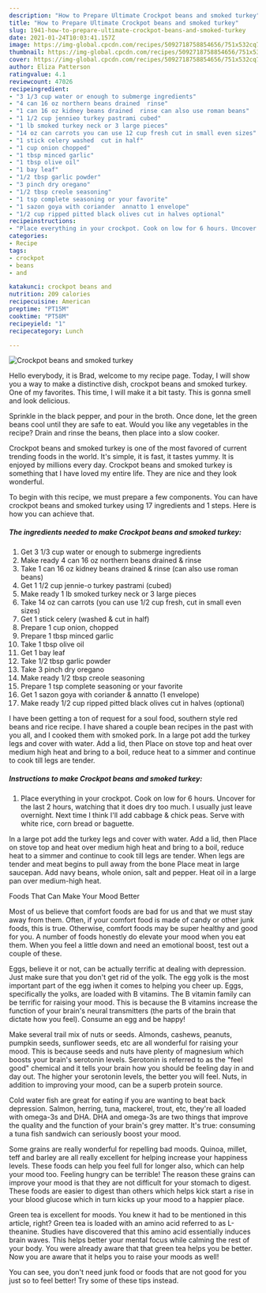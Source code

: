 ```yaml
---
description: "How to Prepare Ultimate Crockpot beans and smoked turkey"
title: "How to Prepare Ultimate Crockpot beans and smoked turkey"
slug: 1941-how-to-prepare-ultimate-crockpot-beans-and-smoked-turkey
date: 2021-01-24T10:03:41.157Z
image: https://img-global.cpcdn.com/recipes/5092718758854656/751x532cq70/crockpot-beans-and-smoked-turkey-recipe-main-photo.jpg
thumbnail: https://img-global.cpcdn.com/recipes/5092718758854656/751x532cq70/crockpot-beans-and-smoked-turkey-recipe-main-photo.jpg
cover: https://img-global.cpcdn.com/recipes/5092718758854656/751x532cq70/crockpot-beans-and-smoked-turkey-recipe-main-photo.jpg
author: Eliza Patterson
ratingvalue: 4.1
reviewcount: 47026
recipeingredient:
- "3 1/3 cup water or enough to submerge ingredients"
- "4 can 16 oz northern beans drained  rinse"
- "1 can 16 oz kidney beans drained  rinse can also use roman beans"
- "1 1/2 cup jennieo turkey pastrami cubed"
- "1 lb smoked turkey neck or 3 large pieces"
- "14 oz can carrots you can use 12 cup fresh cut in small even sizes"
- "1 stick celery washed  cut in half"
- "1 cup onion chopped"
- "1 tbsp minced garlic"
- "1 tbsp olive oil"
- "1 bay leaf"
- "1/2 tbsp garlic powder"
- "3 pinch dry oregano"
- "1/2 tbsp creole seasoning"
- "1 tsp complete seasoning or your favorite"
- "1 sazon goya with coriander  annatto 1 envelope"
- "1/2 cup ripped pitted black olives cut in halves optional"
recipeinstructions:
- "Place everything in your crockpot. Cook on low for 6 hours. Uncover for the last 2 hours, watching that it does dry too much. I usually just leave overnight. Next time I think I&#39;ll add cabbage &amp; chick peas. Serve with white rice, corn bread or baguette."
categories:
- Recipe
tags:
- crockpot
- beans
- and

katakunci: crockpot beans and 
nutrition: 209 calories
recipecuisine: American
preptime: "PT15M"
cooktime: "PT58M"
recipeyield: "1"
recipecategory: Lunch

---
```



![Crockpot beans and smoked turkey](https://img-global.cpcdn.com/recipes/5092718758854656/751x532cq70/crockpot-beans-and-smoked-turkey-recipe-main-photo.jpg)

Hello everybody, it is Brad, welcome to my recipe page. Today, I will show you a way to make a distinctive dish, crockpot beans and smoked turkey. One of my favorites. This time, I will make it a bit tasty. This is gonna smell and look delicious.

Sprinkle in the black pepper, and pour in the broth. Once done, let the green beans cool until they are safe to eat. Would you like any vegetables in the recipe? Drain and rinse the beans, then place into a slow cooker.

Crockpot beans and smoked turkey is one of the most favored of current trending foods in the world. It's simple, it is fast, it tastes yummy. It is enjoyed by millions every day. Crockpot beans and smoked turkey is something that I have loved my entire life. They are nice and they look wonderful.


To begin with this recipe, we must prepare a few components. You can have crockpot beans and smoked turkey using 17 ingredients and 1 steps. Here is how you can achieve that.

<!--inarticleads1-->

##### The ingredients needed to make Crockpot beans and smoked turkey:

1. Get 3 1/3 cup water or enough to submerge ingredients
1. Make ready 4 can 16 oz northern beans drained &amp; rinse
1. Take 1 can 16 oz kidney beans drained &amp; rinse (can also use roman beans)
1. Get 1 1/2 cup jennie-o turkey pastrami (cubed)
1. Make ready 1 lb smoked turkey neck or 3 large pieces
1. Take 14 oz can carrots (you can use 1/2 cup fresh, cut in small even sizes)
1. Get 1 stick celery (washed &amp; cut in half)
1. Prepare 1 cup onion, chopped
1. Prepare 1 tbsp minced garlic
1. Take 1 tbsp olive oil
1. Get 1 bay leaf
1. Take 1/2 tbsp garlic powder
1. Take 3 pinch dry oregano
1. Make ready 1/2 tbsp creole seasoning
1. Prepare 1 tsp complete seasoning or your favorite
1. Get 1 sazon goya with coriander &amp; annatto (1 envelope)
1. Make ready 1/2 cup ripped pitted black olives cut in halves (optional)


I have been getting a ton of request for a soul food, southern style red beans and rice recipe. I have shared a couple bean recipes in the past with you all, and I cooked them with smoked pork. In a large pot add the turkey legs and cover with water. Add a lid, then Place on stove top and heat over medium high heat and bring to a boil, reduce heat to a simmer and continue to cook till legs are tender. 

<!--inarticleads2-->

##### Instructions to make Crockpot beans and smoked turkey:

1. Place everything in your crockpot. Cook on low for 6 hours. Uncover for the last 2 hours, watching that it does dry too much. I usually just leave overnight. Next time I think I&#39;ll add cabbage &amp; chick peas. Serve with white rice, corn bread or baguette.


In a large pot add the turkey legs and cover with water. Add a lid, then Place on stove top and heat over medium high heat and bring to a boil, reduce heat to a simmer and continue to cook till legs are tender. When legs are tender and meat begins to pull away from the bone Place meat in large saucepan. Add navy beans, whole onion, salt and pepper. Heat oil in a large pan over medium-high heat. 

Foods That Can Make Your Mood Better


Most of us believe that comfort foods are bad for us and that we must stay away from them. Often, if your comfort food is made of candy or other junk foods, this is true. Otherwise, comfort foods may be super healthy and good for you. A number of foods honestly do elevate your mood when you eat them. When you feel a little down and need an emotional boost, test out a couple of these.

Eggs, believe it or not, can be actually terrific at dealing with depression. Just make sure that you don't get rid of the yolk. The egg yolk is the most important part of the egg iwhen it comes to helping you cheer up. Eggs, specifically the yolks, are loaded with B vitamins. The B vitamin family can be terrific for raising your mood. This is because the B vitamins increase the function of your brain's neural transmitters (the parts of the brain that dictate how you feel). Consume an egg and be happy!

Make several trail mix of nuts or seeds. Almonds, cashews, peanuts, pumpkin seeds, sunflower seeds, etc are all wonderful for raising your mood. This is because seeds and nuts have plenty of magnesium which boosts your brain's serotonin levels. Serotonin is referred to as the "feel good" chemical and it tells your brain how you should be feeling day in and day out. The higher your serotonin levels, the better you will feel. Nuts, in addition to improving your mood, can be a superb protein source.

Cold water fish are great for eating if you are wanting to beat back depression. Salmon, herring, tuna, mackerel, trout, etc, they're all loaded with omega-3s and DHA. DHA and omega-3s are two things that improve the quality and the function of your brain's grey matter. It's true: consuming a tuna fish sandwich can seriously boost your mood. 

Some grains are really wonderful for repelling bad moods. Quinoa, millet, teff and barley are all really excellent for helping increase your happiness levels. These foods can help you feel full for longer also, which can help your mood too. Feeling hungry can be terrible! The reason these grains can improve your mood is that they are not difficult for your stomach to digest. These foods are easier to digest than others which helps kick start a rise in your blood glucose which in turn kicks up your mood to a happier place.

Green tea is excellent for moods. You knew it had to be mentioned in this article, right? Green tea is loaded with an amino acid referred to as L-theanine. Studies have discovered that this amino acid essentially induces brain waves. This helps better your mental focus while calming the rest of your body. You were already aware that that green tea helps you be better. Now you are aware that it helps you to raise your moods as well!

You can see, you don't need junk food or foods that are not good for you just so to feel better! Try  some  of  these  tips  instead.

